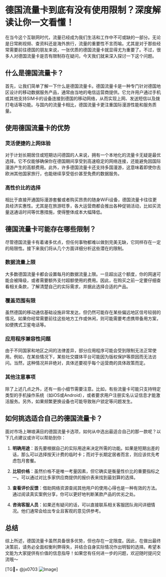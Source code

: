# 德国流量卡到底有没有使用限制？深度解读让你一文看懂！

在当今这个互联网时代，流量已经成为我们生活和工作中不可或缺的一部分。无论是日常刷视频、查资料还是海外旅行，流量的重要性不言而喻。尤其是对于那些经常需要前往德国的朋友来说，一张优质的德国流量卡就显得尤为重要了。不过，很多人对德国流量卡是否有限制存在疑问，今天我们就来深入探讨一下这个问题。

## 什么是德国流量卡？

首先，让我们简单了解一下什么是德国流量卡。德国流量卡是一种专门针对德国地区设计的移动数据服务产品，通常由当地的电信运营商提供。它允许用户通过手机或其他支持SIM卡的设备连接到德国的移动网络，从而实现上网、发送短信以及拨打电话等功能。与国内的流量卡相比，德国流量卡更注重国际漫游性能和服务质量。

## 使用德国流量卡的优势

### 灵活便捷的上网体验

对于计划长期居住或短期访问德国的人来说，拥有一个本地化的流量卡无疑是最优选择。它不仅能够确保你在德国期间享受到高速稳定的网络连接，还能避免因国际漫游产生的高额费用。此外，许多德国流量卡还支持多国漫游，这意味着即使你去欧洲其他国家旅行，也能继续享受低价甚至免费的数据服务。

### 高性价比的选择

相比于直接开通国际漫游套餐或者购买昂贵的随身WiFi设备，德国流量卡往往更具经济实惠性。尤其是在旅游旺季，各大运营商都会推出各种促销活动，比如买流量送通话时间等优惠措施，使得整体成本大幅降低。

## 德国流量卡可能存在哪些限制？

尽管德国流量卡有着诸多优点，但任何事物都难以做到完美无缺，它同样存在一定的局限性。接下来我们将从几个方面详细分析这些潜在的限制。

### 数据流量上限

大多数德国流量卡都会设置每月的数据流量上限。一旦超出这个额度，你的网速可能会被降级，或者需要额外支付超额使用的费用。因此，在购买之前一定要仔细查看相关条款，了解清楚自己的实际需求，并据此选择合适的产品。

### 覆盖范围有限

虽然德国的移动通信基础设施非常发达，但仍然可能存在某些偏远地区信号较弱的情况。如果你经常需要前往这些地方工作或休闲，则可能需要考虑携带备用方案，如便携式卫星电话等。

### 应用程序兼容性问题

由于不同国家和地区之间的法律差异，部分应用程序可能会受到限制无法正常使用。例如，在某些情况下，某些社交媒体平台可能因为版权保护等原因而无法访问。当然，这种情况并非绝对，具体还要视乎每个运营商的具体政策而定。

### 其他注意事项

除了上述几点之外，还有一些小细节需要注意。比如，有些流量卡可能只支持特定类型的手机操作系统（如iOS或Android），或者要求用户注册实名认证信息才能激活服务。另外，如果频繁更换设备也可能导致账户锁定等问题发生。

## 如何挑选适合自己的德国流量卡？

面对市场上琳琅满目的德国流量卡选项，如何从中选出最适合自己的那一款呢？以下几点建议或许可以帮助到你：

1. **明确用途**：首先要根据自己的实际用途来决定所需的功能。如果是短期出差的话，那么可以选择按天计费的临时卡；而对于长期定居者而言，则应该优先考虑包月套餐。
   
2. **比较价格**：虽然价格不是唯一考量因素，但它确实是衡量性价比的重要指标之一。可以通过对比多家供应商提供的报价表来找到最划算的选择。

3. **查看评价反馈**：借助网络资源查阅其他用户的使用心得也是一种有效的方法。通过阅读真实案例分享，你可以更好地判断某款产品的优劣之处。

4. **咨询客服人员**：如果还有疑问的话，可以直接联系相关客服团队询问详细情况。他们通常会给出专业且客观的意见供参考。

## 总结

综上所述，德国流量卡虽然具备很多优势，但也存在一定限度。因此，在做出最终决策前，请务必全面权衡利弊得失，并结合自身实际情况作出明智的选择。希望本文能为大家提供有价值的信息指导！如果您有任何进一步的问题，欢迎随时提问交流哦～

[TG💪+ @jx0703 ![Image](https://github.com/user-attachments/assets/dbca1d08-cadb-493c-b0ec-ad6f7a83f270)]